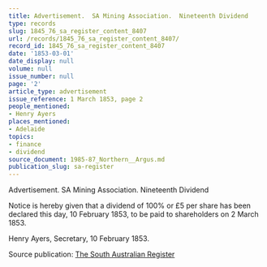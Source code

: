 ```yaml
---
title: Advertisement.  SA Mining Association.  Nineteenth Dividend
type: records
slug: 1845_76_sa_register_content_8407
url: /records/1845_76_sa_register_content_8407/
record_id: 1845_76_sa_register_content_8407
date: '1853-03-01'
date_display: null
volume: null
issue_number: null
page: '2'
article_type: advertisement
issue_reference: 1 March 1853, page 2
people_mentioned:
- Henry Ayers
places_mentioned:
- Adelaide
topics:
- finance
- dividend
source_document: 1985-87_Northern__Argus.md
publication_slug: sa-register
---
```


Advertisement.  SA Mining Association.  Nineteenth Dividend

Notice is hereby given that a dividend of 100% or £5 per share has been declared this day, 10 February 1853, to be paid to shareholders on 2 March 1853.

Henry Ayers, Secretary, 10 February 1853.

Source publication: [The South Australian Register](/publications/sa-register/)
